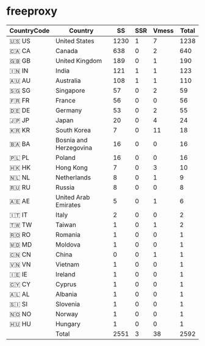 # freeproxy

|CountryCode|Country|SS|SSR|Vmess|Total|
|  ----  | ----  |  ----  | ----  |  ----  | ----  |
|🇺🇸 US|United States|1230|1|7|1238|
|🇨🇦 CA|Canada|638|0|2|640|
|🇬🇧 GB|United Kingdom|189|0|1|190|
|🇮🇳 IN|India|121|1|1|123|
|🇦🇺 AU|Australia|108|1|1|110|
|🇸🇬 SG|Singapore|57|0|2|59|
|🇫🇷 FR|France|56|0|0|56|
|🇩🇪 DE|Germany|53|0|2|55|
|🇯🇵 JP|Japan|20|0|4|24|
|🇰🇷 KR|South Korea|7|0|11|18|
|🇧🇦 BA|Bosnia and Herzegovina|16|0|0|16|
|🇵🇱 PL|Poland|16|0|0|16|
|🇭🇰 HK|Hong Kong|7|0|3|10|
|🇳🇱 NL|Netherlands|8|0|1|9|
|🇷🇺 RU|Russia|8|0|0|8|
|🇦🇪 AE|United Arab Emirates|5|0|1|6|
|🇮🇹 IT|Italy|2|0|0|2|
|🇹🇼 TW|Taiwan|1|0|1|2|
|🇷🇴 RO|Romania|1|0|0|1|
|🇲🇩 MD|Moldova|1|0|0|1|
|🇨🇳 CN|China|0|0|1|1|
|🇻🇳 VN|Vietnam|1|0|0|1|
|🇮🇪 IE|Ireland|1|0|0|1|
|🇨🇾 CY|Cyprus|1|0|0|1|
|🇦🇱 AL|Albania|1|0|0|1|
|🇸🇮 SI|Slovenia|1|0|0|1|
|🇳🇴 NO|Norway|1|0|0|1|
|🇭🇺 HU|Hungary|1|0|0|1|
||Total|2551|3|38|2592|
